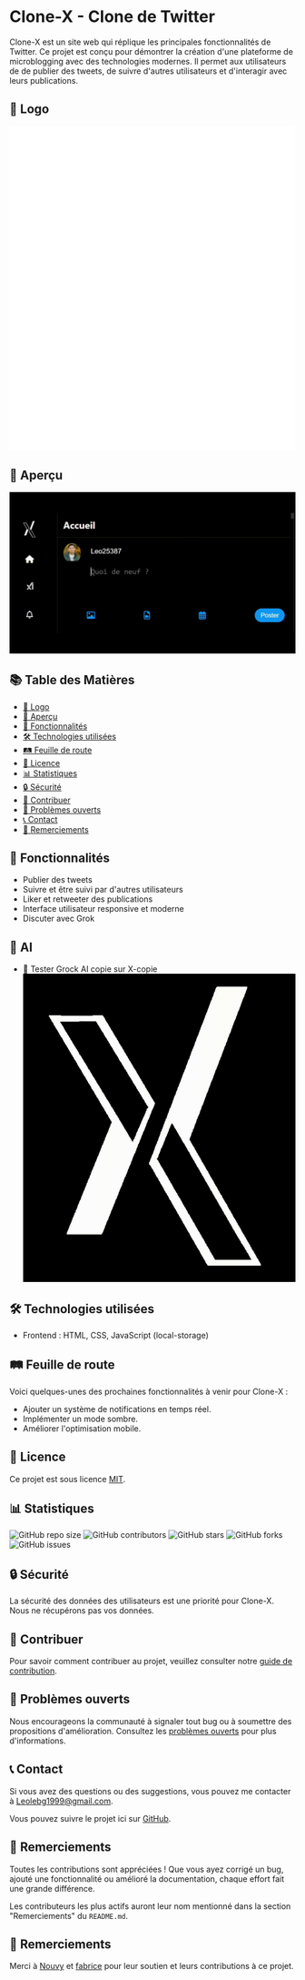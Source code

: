 # Clone-X - Clone de Twitter

Clone-X est un site web qui réplique les principales fonctionnalités de Twitter. Ce projet est conçu pour démontrer la création d'une plateforme de microblogging avec des technologies modernes. Il permet aux utilisateurs de de publier des tweets, de suivre d'autres utilisateurs et d'interagir avec leurs publications.

## 📸 Logo
![Image de présentation](Main/logo/logo.png)

## 📲 Aperçu
![GIF de présentation](Main/gif/bonjour.gif)

## 📚 Table des Matières

- [📸 Logo](#-logo)
- [📲 Aperçu](#-aperçu)
- [🚀 Fonctionnalités](#-fonctionnalités)
- [🛠️ Technologies utilisées](#%EF%B8%8F-technologies-utilisées)
- [🛤️ Feuille de route](#%EF%B8%8F-feuille-de-route)
- [📄 Licence](#-licence)
- [📊 Statistiques](#-statistiques)
- [🔒 Sécurité](#-sécurité)
- [🤝 Contribuer](#-contribuer)
- [🐞 Problèmes ouverts](#-problèmes-ouverts)
- [📞 Contact](#-contact)
- [🙏 Remerciements](#-remerciements)

## 🚀 Fonctionnalités

- Publier des tweets
- Suivre et être suivi par d'autres utilisateurs
- Liker et retweeter des publications
- Interface utilisateur responsive et moderne
- Discuter avec Grok

## 🤖 AI
- 🤯 Tester Grock AI copie sur X-copie
![GIF d'AI](Main/gif/ai.gif)

## 🛠️ Technologies utilisées
- Frontend : HTML, CSS, JavaScript (local-storage)

## 🛤️ Feuille de route

Voici quelques-unes des prochaines fonctionnalités à venir pour Clone-X :

- Ajouter un système de notifications en temps réel.
- Implémenter un mode sombre.
- Améliorer l'optimisation mobile.

## 📄 Licence

Ce projet est sous licence [MIT](LICENSE).

## 📊 Statistiques

![GitHub repo size](https://img.shields.io/github/repo-size/Leo25387/Clone-X) ![GitHub contributors](https://img.shields.io/github/contributors/Leo25387/Clone-X) ![GitHub stars](https://img.shields.io/github/stars/Leo25387/Clone-X?style=social) ![GitHub forks](https://img.shields.io/github/forks/Leo25387/Clone-X?style=social) ![GitHub issues](https://img.shields.io/github/issues/Leo25387/Clone-X)

## 🔒 Sécurité

La sécurité des données des utilisateurs est une priorité pour Clone-X. Nous ne récupérons pas vos données.

## 🤝 Contribuer

Pour savoir comment contribuer au projet, veuillez consulter notre [guide de contribution](CONTRIBUTING.md).

## 🐞 Problèmes ouverts

Nous encourageons la communauté à signaler tout bug ou à soumettre des propositions d'amélioration. Consultez les [problèmes ouverts](https://github.com/Leo25387/Clone-X/issues) pour plus d'informations.

## 📞 Contact

Si vous avez des questions ou des suggestions, vous pouvez me contacter à [Leolebg1999@gmail.com](mailto🥇leolebg1999@gmail.com).

Vous pouvez suivre le projet ici sur [GitHub](https://github.com/Leo25387/Clone-X).

## 🎉 Remerciements

Toutes les contributions sont appréciées ! Que vous ayez corrigé un bug, ajouté une fonctionnalité ou amélioré la documentation, chaque effort fait une grande différence.

Les contributeurs les plus actifs auront leur nom mentionné dans la section "Remerciements" du `README.md`.


## 🙏 Remerciements

Merci à [Nouvy](https://github.com/Nouvy) et [fabrice](https://github.com/fabriceHategekimana) pour leur soutien et leurs contributions à ce projet.
